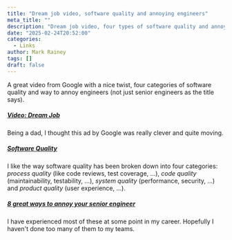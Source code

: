 ```yaml
---
title: "Dream job video, software quality and annoying engineers"
meta_title: ""
description: "Dream job video, four types of software quality and annoying senior engineers."
date: "2025-02-24T20:52:00"
categories:
  - Links
author: Mark Rainey
tags: []
draft: false
---
```


A great video from Google with a nice twist, four categories of software quality and way to annoy engineers (not just senior engineers as the title says).

##### [Video: Dream Job](https://www.youtube.com/watch?v=-7e6g11BJc0)

Being a dad, I thought this ad by Google was really clever and quite moving.


##### [Software Quality](https://newsletter.getdx.com/p/software-quality-94e)

I like the way software quality has been broken down into four categories: *process quality* (like code reviews, test coverage, ...), *code quality* (maintainability, testability, ...), *system quality* (performance, security, ...) and *product quality* (user experience, ...).


##### [8 great ways to annoy your senior engineer](https://www.thecaringtechie.com/p/8-guaranteed-ways-to-annoy-your-senior)

I have experienced most of these at some point in my career. Hopefully I haven't done too many of them to my teams.


